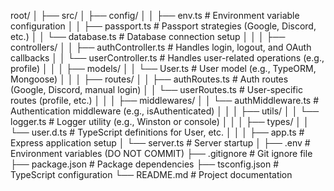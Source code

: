 root/
│
├── src/
│ ├── config/
│ │ ├── env.ts # Environment variable configuration
│ │ ├── passport.ts # Passport strategies (Google, Discord, etc.)
│ │ └── database.ts # Database connection setup
│ │
│ ├── controllers/
│ │ ├── authController.ts # Handles login, logout, and OAuth callbacks
│ │ └── userController.ts # Handles user-related operations (e.g., profile)
│ │
│ ├── models/
│ │ └── User.ts # User model (e.g., TypeORM, Mongoose)
│ │
│ ├── routes/
│ │ ├── authRoutes.ts # Auth routes (Google, Discord, manual login)
│ │ └── userRoutes.ts # User-specific routes (profile, etc.)
│ │
│ ├── middlewares/
│ │ └── authMiddleware.ts # Authentication middleware (e.g., isAuthenticated)
│ │
│ ├── utils/
│ │ └── logger.ts # Logger utility (e.g., Winston or console)
│ │
│ ├── types/
│ │ └── user.d.ts # TypeScript definitions for User, etc.
│ │
│ ├── app.ts # Express application setup
│ └── server.ts # Server startup
│
├── .env # Environment variables (DO NOT COMMIT)
├── .gitignore # Git ignore file
├── package.json # Package dependencies
├── tsconfig.json # TypeScript configuration
└── README.md # Project documentation
